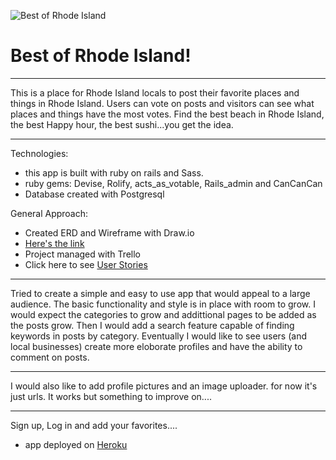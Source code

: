 ![Best of Rhode Island](https://github.com/patrickthesailorman/Bestof/app/assets/images/ScreenShot.png)
# Best of Rhode Island!
____
This is a place for Rhode Island locals to post their favorite places and things in Rhode Island. Users can vote on posts and visitors can see what places and things have the most votes. Find the best beach in Rhode Island, the best Happy hour, the best sushi...you get the idea.
_____
Technologies:
- this app is built with ruby on rails and Sass.
- ruby gems: Devise, Rolify, acts_as_votable, Rails_admin and CanCanCan
- Database created with Postgresql

General Approach:
- Created ERD and Wireframe with Draw.io
- [Here's the link](https://www.draw.io/#G0BzvvgvDgOCV6eTVvcWY1aUp5b00)
- Project managed with Trello
- Click here to see [User Stories](https://trello.com/b/UjQ8H9Jx/project-4)

______
Tried to create a simple and easy to use app that would appeal to a large audience. The basic functionality and style is in place with room to grow. I would expect the categories to grow and addittional pages to be added as the posts grow. Then I would add a search feature capable of finding keywords in posts by category. Eventually I would like to see users (and local businesses) create more eloborate profiles and have the ability to comment on posts.
_______
I would also like to add profile pictures and an image uploader. for now it's just urls. It works but something to improve on....
_______
Sign up, Log in and add your favorites....

- app deployed on [Heroku](https://bestofri.herokuapp.com/)
